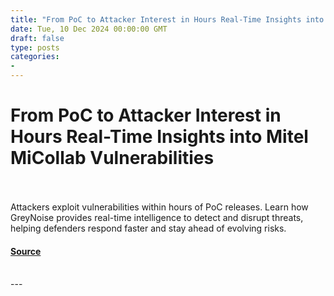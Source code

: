 ```yaml
---
title: "From PoC to Attacker Interest in Hours Real-Time Insights into Mitel MiCollab Vulnerabilities"
date: Tue, 10 Dec 2024 00:00:00 GMT
draft: false
type: posts
categories: 
- 
---
```

# From PoC to Attacker Interest in Hours Real-Time Insights into Mitel MiCollab Vulnerabilities

<br/>

<br/>
Attackers exploit vulnerabilities within hours of PoC releases. Learn how GreyNoise provides real-time intelligence to detect and disrupt threats, helping defenders respond faster and stay ahead of evolving risks.

#### [Source](https://www.greynoise.io/blog/from-poc-to-attacker-interest-in-hours-real-time-insights-into-mitel-micollab-vulnerabilities)

<br/>
---
